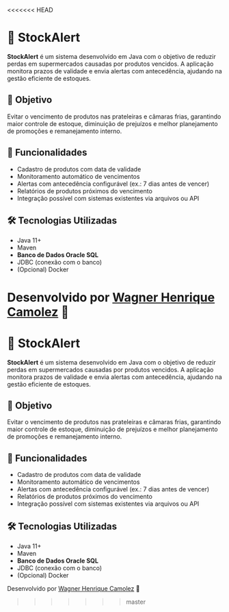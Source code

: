 <<<<<<< HEAD

# 🛒 StockAlert

**StockAlert** é um sistema desenvolvido em Java com o objetivo de reduzir perdas em supermercados causadas por produtos vencidos. A aplicação monitora prazos de validade e envia alertas com antecedência, ajudando na gestão eficiente de estoques.

## 🎯 Objetivo

Evitar o vencimento de produtos nas prateleiras e câmaras frias, garantindo maior controle de estoque, diminuição de prejuízos e melhor planejamento de promoções e remanejamento interno.

## 🚀 Funcionalidades

- Cadastro de produtos com data de validade
- Monitoramento automático de vencimentos
- Alertas com antecedência configurável (ex.: 7 dias antes de vencer)
- Relatórios de produtos próximos do vencimento
- Integração possível com sistemas existentes via arquivos ou API

## 🛠️ Tecnologias Utilizadas

- Java 11+
- Maven
- **Banco de Dados Oracle SQL**
- JDBC (conexão com o banco)
- (Opcional) Docker

Desenvolvido por [Wagner Henrique Camolez](https://github.com/henriquecamolez) 💼
=======

# 🛒 StockAlert

**StockAlert** é um sistema desenvolvido em Java com o objetivo de reduzir perdas em supermercados causadas por produtos vencidos. A aplicação monitora prazos de validade e envia alertas com antecedência, ajudando na gestão eficiente de estoques.

## 🎯 Objetivo

Evitar o vencimento de produtos nas prateleiras e câmaras frias, garantindo maior controle de estoque, diminuição de prejuízos e melhor planejamento de promoções e remanejamento interno.

## 🚀 Funcionalidades

- Cadastro de produtos com data de validade
- Monitoramento automático de vencimentos
- Alertas com antecedência configurável (ex.: 7 dias antes de vencer)
- Relatórios de produtos próximos do vencimento
- Integração possível com sistemas existentes via arquivos ou API

## 🛠️ Tecnologias Utilizadas

- Java 11+
- Maven
- **Banco de Dados Oracle SQL**
- JDBC (conexão com o banco)
- (Opcional) Docker

Desenvolvido por [Wagner Henrique Camolez](https://github.com/henriquecamolez) 💼
>>>>>>> master
